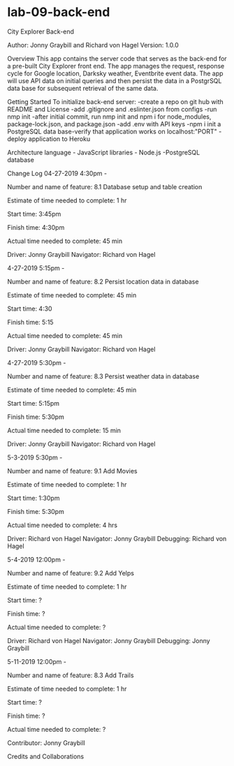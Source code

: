 # lab-09-back-end
City Explorer Back-end

Author: Jonny Graybill and Richard von Hagel Version: 1.0.0

Overview
This app contains the server code that serves as the back-end for a pre-built City Explorer front end. The app manages the request, response cycle for Google location, Darksky weather, Eventbrite event data. The app will use API data on initial queries and then persist the data in a PostgrSQL data base for subsequent retrieval of the same data.

Getting Started
To initialize back-end server: -create a repo on git hub with README and License -add .gitignore and .eslinter.json from configs -run nmp init -after initial commit, run nmp init and npm i for node_modules, package-lock.json, and package.json -add .env with API keys -npm i init a PostgreSQL data base-verify that application works on localhost:"PORT" -deploy application to Heroku

Architecture
language - JavaScript libraries - Node.js -PostgreSQL database

Change Log
04-27-2019 4:30pm - 

Number and name of feature: 8.1 Database setup and table creation

Estimate of time needed to complete: 1 hr

Start time: 3:45pm

Finish time: 4:30pm

Actual time needed to complete: 45 min

Driver: Jonny Graybill Navigator: Richard von Hagel

4-27-2019 5:15pm -

Number and name of feature: 8.2 Persist location data in database

Estimate of time needed to complete: 45 min

Start time: 4:30

Finish time: 5:15

Actual time needed to complete: 45 min

Driver: Jonny Graybill Navigator: Richard von Hagel

4-27-2019 5:30pm -

Number and name of feature: 8.3 Persist weather data in database

Estimate of time needed to complete: 45 min

Start time: 5:15pm

Finish time: 5:30pm

Actual time needed to complete: 15 min

Driver: Jonny Graybill Navigator: Richard von Hagel

5-3-2019 5:30pm -

Number and name of feature: 9.1 Add Movies

Estimate of time needed to complete: 1 hr

Start time: 1:30pm

Finish time: 5:30pm

Actual time needed to complete: 4 hrs 

Driver: Richard von Hagel Navigator: Jonny Graybill
Debugging: Richard von Hagel

5-4-2019 12:00pm -

Number and name of feature: 9.2 Add Yelps

Estimate of time needed to complete: 1 hr

Start time: ?

Finish time: ?

Actual time needed to complete: ?

Driver: Richard von Hagel Navigator: Jonny Graybill
Debugging: Jonny Graybill

5-11-2019 12:00pm -

Number and name of feature: 8.3 Add Trails

Estimate of time needed to complete: 1 hr

Start time: ?

Finish time: ?

Actual time needed to complete: ?

Contributor:  Jonny Graybill

Credits and Collaborations

